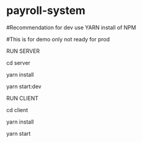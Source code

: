 # payroll-system

#Recommendation for dev use YARN install of NPM

#This is for demo only not ready for prod


RUN SERVER

cd server

yarn install

yarn start:dev

RUN CLIENT

cd client

yarn install

yarn start

